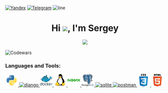 [![Yandex](https://img.shields.io/badge/-sergeyp.sp@yandex.ru-F9DB60?style=flat-square&logo=Yandex&logoColor=FF3333)](mailto:nefedovds@ya.ru) 
[![Telegram](https://img.shields.io/badge/Telegram-blue?style=flat-square&logo=Telegram)](https://t.me/sanatolp)
![line](https://capsule-render.vercel.app/api?type=rect&color=gradient&height=1)
<h1 align="center">Hi <img src="https://github.com/blackcater/blackcater/raw/main/images/Hi.gif" height="32"/>, I'm Sergey</h1>
<div id="header" align="center">
  <img src="https://raw.githubusercontent.com/ialexreis/ialexreis/master/code.gif" width="400"/>
</div>

![Codewars](https://www.codewars.com/users/Sergeyppp/badges/micro)

<h3 align="left">Languages and Tools:</h3>
<a href="https://www.djangoproject.com/" target="_blank" rel="noreferrer"> </a>
<a href="https://www.python.org" target="_blank" rel="noreferrer"> <img src="https://raw.githubusercontent.com/devicons/devicon/master/icons/python/python-original.svg" alt="python" width="40" height="40"/> <img src="https://cdn.worldvectorlogo.com/logos/django.svg" alt="django" width="40" height="40"/> </a> 
<a href="https://www.docker.com/" target="_blank" rel="noreferrer"> <img src="https://raw.githubusercontent.com/devicons/devicon/master/icons/docker/docker-original-wordmark.svg" alt="docker" width="40" height="40"/> </a>
<a href="https://www.linux.org/" target="_blank" rel="noreferrer"> <img src="https://raw.githubusercontent.com/devicons/devicon/master/icons/linux/linux-original.svg" alt="linux" width="40" height="40"/> </a>
<a href="https://www.nginx.com" target="_blank" rel="noreferrer"> <img src="https://raw.githubusercontent.com/devicons/devicon/master/icons/nginx/nginx-original.svg" alt="nginx" width="40" height="40"/> </a>
<a href="https://www.postgresql.org" target="_blank" rel="noreferrer"> <img src="https://raw.githubusercontent.com/devicons/devicon/master/icons/postgresql/postgresql-original-wordmark.svg" alt="postgresql" width="40" height="40"/> </a>
<a href="https://www.sqlite.org/" target="_blank" rel="noreferrer"> <img src="https://www.vectorlogo.zone/logos/sqlite/sqlite-icon.svg" alt="sqlite" width="40" height="40"/> </a>
<a href="https://postman.com" target="_blank" rel="noreferrer"> <img src="https://www.vectorlogo.zone/logos/getpostman/getpostman-icon.svg" alt="postman" width="40" height="40"/> </a>
<a href="https://www.w3schools.com/css/" target="_blank" rel="noreferrer"> <img src="https://raw.githubusercontent.com/devicons/devicon/master/icons/css3/css3-original-wordmark.svg" alt="css3" width="40" height="40"/> </a>
<a href="https://www.w3.org/html/" target="_blank" rel="noreferrer"> <img src="https://raw.githubusercontent.com/devicons/devicon/master/icons/html5/html5-original-wordmark.svg" alt="html5" width="40" height="40"/> </a> </p>
